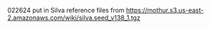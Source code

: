 022624 put in Silva reference files from https://mothur.s3.us-east-2.amazonaws.com/wiki/silva.seed_v138_1.tgz

